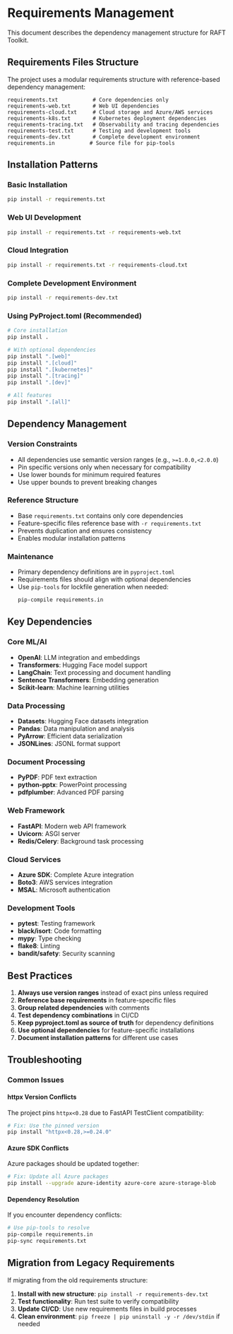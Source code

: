 # Requirements Management

This document describes the dependency management structure for RAFT Toolkit.

## Requirements Files Structure

The project uses a modular requirements structure with reference-based dependency management:

```
requirements.txt           # Core dependencies only
requirements-web.txt       # Web UI dependencies
requirements-cloud.txt     # Cloud storage and Azure/AWS services
requirements-k8s.txt       # Kubernetes deployment dependencies
requirements-tracing.txt   # Observability and tracing dependencies
requirements-test.txt      # Testing and development tools
requirements-dev.txt       # Complete development environment
requirements.in           # Source file for pip-tools
```

## Installation Patterns

### Basic Installation
```bash
pip install -r requirements.txt
```

### Web UI Development
```bash
pip install -r requirements.txt -r requirements-web.txt
```

### Cloud Integration
```bash
pip install -r requirements.txt -r requirements-cloud.txt
```

### Complete Development Environment
```bash
pip install -r requirements-dev.txt
```

### Using PyProject.toml (Recommended)
```bash
# Core installation
pip install .

# With optional dependencies
pip install ".[web]"
pip install ".[cloud]"
pip install ".[kubernetes]"
pip install ".[tracing]"
pip install ".[dev]"

# All features
pip install ".[all]"
```

## Dependency Management

### Version Constraints
- All dependencies use semantic version ranges (e.g., `>=1.0.0,<2.0.0`)
- Pin specific versions only when necessary for compatibility
- Use lower bounds for minimum required features
- Use upper bounds to prevent breaking changes

### Reference Structure
- Base `requirements.txt` contains only core dependencies
- Feature-specific files reference base with `-r requirements.txt`
- Prevents duplication and ensures consistency
- Enables modular installation patterns

### Maintenance
- Primary dependency definitions are in `pyproject.toml`
- Requirements files should align with optional dependencies
- Use `pip-tools` for lockfile generation when needed:
  ```bash
  pip-compile requirements.in
  ```

## Key Dependencies

### Core ML/AI
- **OpenAI**: LLM integration and embeddings
- **Transformers**: Hugging Face model support
- **LangChain**: Text processing and document handling
- **Sentence Transformers**: Embedding generation
- **Scikit-learn**: Machine learning utilities

### Data Processing
- **Datasets**: Hugging Face datasets integration
- **Pandas**: Data manipulation and analysis
- **PyArrow**: Efficient data serialization
- **JSONLines**: JSONL format support

### Document Processing
- **PyPDF**: PDF text extraction
- **python-pptx**: PowerPoint processing
- **pdfplumber**: Advanced PDF parsing

### Web Framework
- **FastAPI**: Modern web API framework
- **Uvicorn**: ASGI server
- **Redis/Celery**: Background task processing

### Cloud Services
- **Azure SDK**: Complete Azure integration
- **Boto3**: AWS services integration
- **MSAL**: Microsoft authentication

### Development Tools
- **pytest**: Testing framework
- **black/isort**: Code formatting
- **mypy**: Type checking
- **flake8**: Linting
- **bandit/safety**: Security scanning

## Best Practices

1. **Always use version ranges** instead of exact pins unless required
2. **Reference base requirements** in feature-specific files
3. **Group related dependencies** with comments
4. **Test dependency combinations** in CI/CD
5. **Keep pyproject.toml as source of truth** for dependency definitions
6. **Use optional dependencies** for feature-specific installations
7. **Document installation patterns** for different use cases

## Troubleshooting

### Common Issues

#### httpx Version Conflicts
The project pins `httpx<0.28` due to FastAPI TestClient compatibility:
```bash
# Fix: Use the pinned version
pip install "httpx<0.28,>=0.24.0"
```

#### Azure SDK Conflicts
Azure packages should be updated together:
```bash
# Fix: Update all Azure packages
pip install --upgrade azure-identity azure-core azure-storage-blob
```

#### Dependency Resolution
If you encounter dependency conflicts:
```bash
# Use pip-tools to resolve
pip-compile requirements.in
pip-sync requirements.txt
```

## Migration from Legacy Requirements

If migrating from the old requirements structure:

1. **Install with new structure**: `pip install -r requirements-dev.txt`
2. **Test functionality**: Run test suite to verify compatibility
3. **Update CI/CD**: Use new requirements files in build processes
4. **Clean environment**: `pip freeze | pip uninstall -y -r /dev/stdin` if needed
